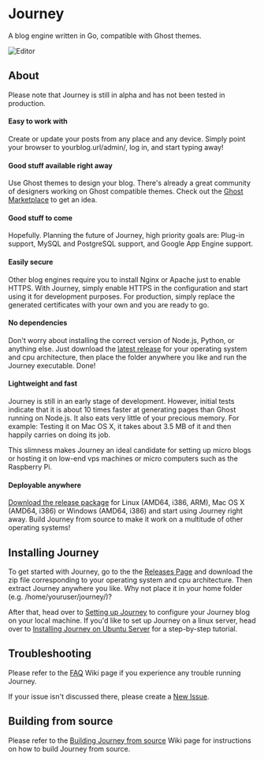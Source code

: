 # Journey
A blog engine written in Go, compatible with Ghost themes.

![Editor](https://raw.githubusercontent.com/kabukky/journey/gh-pages/images/journey.png)

## About
Please note that Journey is still in alpha and has not been tested in production.

#### Easy to work with
Create or update your posts from any place and any device. Simply point your browser to yourblog.url/admin/, log in, and start typing away!

#### Good stuff available right away
Use Ghost themes to design your blog. There's already a great community of designers working on Ghost compatible themes. Check out the [Ghost Marketplace](http://marketplace.ghost.org) to get an idea.

#### Good stuff to come
Hopefully. Planning the future of Journey, high priority goals are: Plug-in support, MySQL and PostgreSQL support, and Google App Engine support.

#### Easily secure
Other blog engines require you to install Nginx or Apache just to enable HTTPS. With Journey, simply enable HTTPS in the configuration and start using it for development purposes. For production, simply replace the generated certificates with your own and you are ready to go.

#### No dependencies
Don't worry about installing the correct version of Node.js, Python, or anything else. Just download the [latest release](https://www.github.com/kabukky/journey/releases) for your operating system and cpu architecture, then place the folder anywhere you like and run the Journey executable. Done!

#### Lightweight and fast
Journey is still in an early stage of development. However, initial tests indicate that it is about 10 times faster at generating pages than Ghost running on Node.js. It also eats very little of your precious memory. For example: Testing it on Mac OS X, it takes about 3.5 MB of it and then happily carries on doing its job.

This slimness makes Journey an ideal candidate for setting up micro blogs or hosting it on low-end vps machines or micro computers such as the Raspberry Pi.

#### Deployable anywhere
[Download the release package](https://www.github.com/kabukky/journey/releases) for Linux (AMD64, i386, ARM), Mac OS X (AMD64, i386) or Windows (AMD64, i386) and start using Journey right away. Build Journey from source to make it work on a multitude of other operating systems!

## Installing Journey
To get started with Journey, go to the the [Releases Page](https://github.com/kabukky/journey/releases) and download the zip file corresponding to your operating system and cpu architecture. Then extract Journey anywhere you like. Why not place it in your home folder (e.g. /home/youruser/journey/)?

After that, head over to [Setting up Journey](https://github.com/kabukky/journey/wiki/Setting-up-Journey) to configure your Journey blog on your local machine. If you'd like to set up Journey on a linux server, head over to [Installing Journey on Ubuntu Server](https://github.com/kabukky/journey/wiki/Installing-Journey-on-Ubuntu-Server) for a step-by-step tutorial.

## Troubleshooting
Please refer to the [FAQ](https://github.com/kabukky/journey/wiki/FAQ) Wiki page if you experience any trouble running Journey.

If your issue isn't discussed there, please create a [New Issue](https://github.com/kabukky/journey/issues).

## Building from source
Please refer to the [Building Journey from source](https://github.com/kabukky/journey/wiki/Building-Journey-from-source) Wiki page for instructions on how to build Journey from source.
